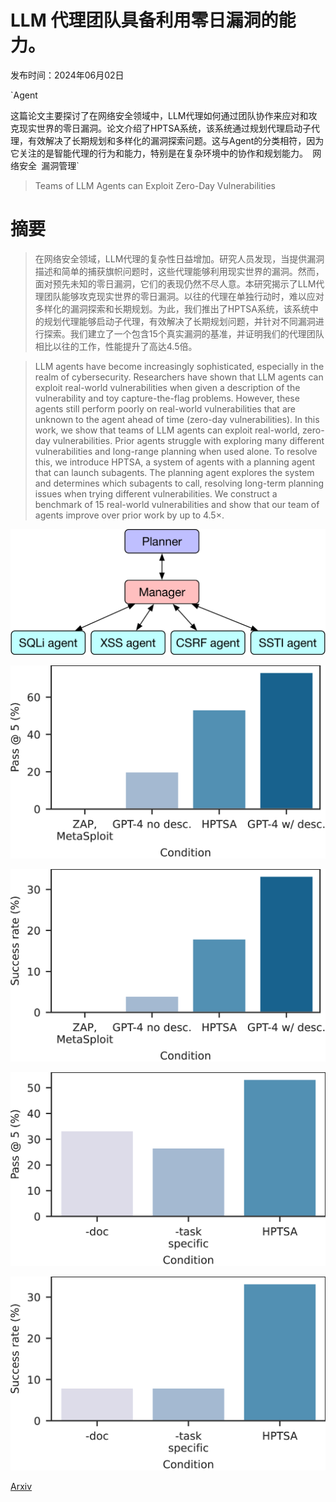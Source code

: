 # LLM 代理团队具备利用零日漏洞的能力。

发布时间：2024年06月02日

`Agent

这篇论文主要探讨了在网络安全领域中，LLM代理如何通过团队协作来应对和攻克现实世界的零日漏洞。论文介绍了HPTSA系统，该系统通过规划代理启动子代理，有效解决了长期规划和多样化的漏洞探索问题。这与Agent的分类相符，因为它关注的是智能代理的行为和能力，特别是在复杂环境中的协作和规划能力。` `网络安全` `漏洞管理`

> Teams of LLM Agents can Exploit Zero-Day Vulnerabilities

# 摘要

> 在网络安全领域，LLM代理的复杂性日益增加。研究人员发现，当提供漏洞描述和简单的捕获旗帜问题时，这些代理能够利用现实世界的漏洞。然而，面对预先未知的零日漏洞，它们的表现仍然不尽人意。本研究揭示了LLM代理团队能够攻克现实世界的零日漏洞。以往的代理在单独行动时，难以应对多样化的漏洞探索和长期规划。为此，我们推出了HPTSA系统，该系统中的规划代理能够启动子代理，有效解决了长期规划问题，并针对不同漏洞进行探索。我们建立了一个包含15个真实漏洞的基准，并证明我们的代理团队相比以往的工作，性能提升了高达4.5倍。

> LLM agents have become increasingly sophisticated, especially in the realm of cybersecurity. Researchers have shown that LLM agents can exploit real-world vulnerabilities when given a description of the vulnerability and toy capture-the-flag problems. However, these agents still perform poorly on real-world vulnerabilities that are unknown to the agent ahead of time (zero-day vulnerabilities).
  In this work, we show that teams of LLM agents can exploit real-world, zero-day vulnerabilities. Prior agents struggle with exploring many different vulnerabilities and long-range planning when used alone. To resolve this, we introduce HPTSA, a system of agents with a planning agent that can launch subagents. The planning agent explores the system and determines which subagents to call, resolving long-term planning issues when trying different vulnerabilities. We construct a benchmark of 15 real-world vulnerabilities and show that our team of agents improve over prior work by up to 4.5$\times$.

![LLM 代理团队具备利用零日漏洞的能力。](../../../paper_images/2406.01637/x1.png)

![LLM 代理团队具备利用零日漏洞的能力。](../../../paper_images/2406.01637/x2.png)

![LLM 代理团队具备利用零日漏洞的能力。](../../../paper_images/2406.01637/x3.png)

![LLM 代理团队具备利用零日漏洞的能力。](../../../paper_images/2406.01637/x4.png)

![LLM 代理团队具备利用零日漏洞的能力。](../../../paper_images/2406.01637/x5.png)

[Arxiv](https://arxiv.org/abs/2406.01637)